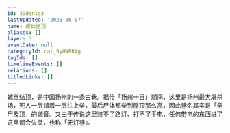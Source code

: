 ```yaml
---
id: 39dsnlg3
lastUpdated: '2025-06-07'
name: 螺丝结顶
aliases: []
layer: 3
eventDate: null
categoryId: cat_9yUWRRAg
tagIds: []
timelineEvents: []
relations: []
titledLinks: []
---
```

螺丝结顶，是中国扬州的一条古巷。据传「扬州十日」期间，这里是扬州最大屠杀场，死人一层铺着一层往上垒，最后尸体都垒到屋顶那么高，因此巷名其实是「垒尸及顶」的谐音。又由于传说这里装不了路灯、打不了手电，任何带电的东西进了这里都会失灵，也称「无灯巷」。

